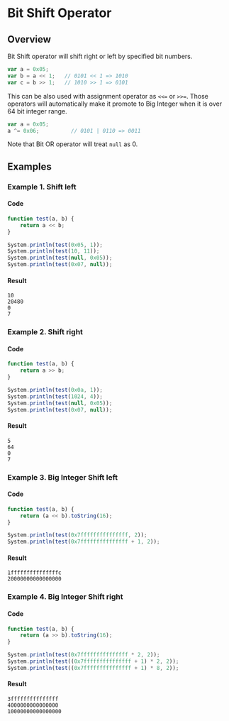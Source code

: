 # Bit Shift Operator

## Overview

Bit Shift operator will shift right or left by specified bit numbers.

```javascript
var a = 0x05;
var b = a << 1;   // 0101 << 1 => 1010
var c = b >> 1;   // 1010 >> 1 => 0101
```

This can be also used with assignment operator as `<<=` or `>>=`.
Those operators will automatically make it promote to Big Integer when it is over 64 bit integer range.

```javascript
var a = 0x05;
a ^= 0x06;          // 0101 | 0110 => 0011
```

Note that Bit OR operator will treat `null` as 0.

## Examples

### Example 1. Shift left

#### Code

```javascript
function test(a, b) {
    return a << b;
}

System.println(test(0x05, 1));
System.println(test(10, 11));
System.println(test(null, 0x05));
System.println(test(0x07, null));
```

#### Result

```
10
20480
0
7
```

### Example 2. Shift right

#### Code

```javascript
function test(a, b) {
    return a >> b;
}

System.println(test(0x0a, 1));
System.println(test(1024, 4));
System.println(test(null, 0x05));
System.println(test(0x07, null));
```

#### Result

```
5
64
0
7
```

### Example 3. Big Integer Shift left

#### Code

```javascript
function test(a, b) {
    return (a << b).toString(16);
}

System.println(test(0x7fffffffffffffff, 2));
System.println(test(0x7fffffffffffffff + 1, 2));
```

#### Result

```
1fffffffffffffffc
20000000000000000
```

### Example 4. Big Integer Shift right

#### Code

```javascript
function test(a, b) {
    return (a >> b).toString(16);
}

System.println(test(0x7fffffffffffffff * 2, 2));
System.println(test((0x7fffffffffffffff + 1) * 2, 2));
System.println(test((0x7fffffffffffffff + 1) * 8, 2));
```

#### Result

```
3fffffffffffffff
4000000000000000
10000000000000000
```
